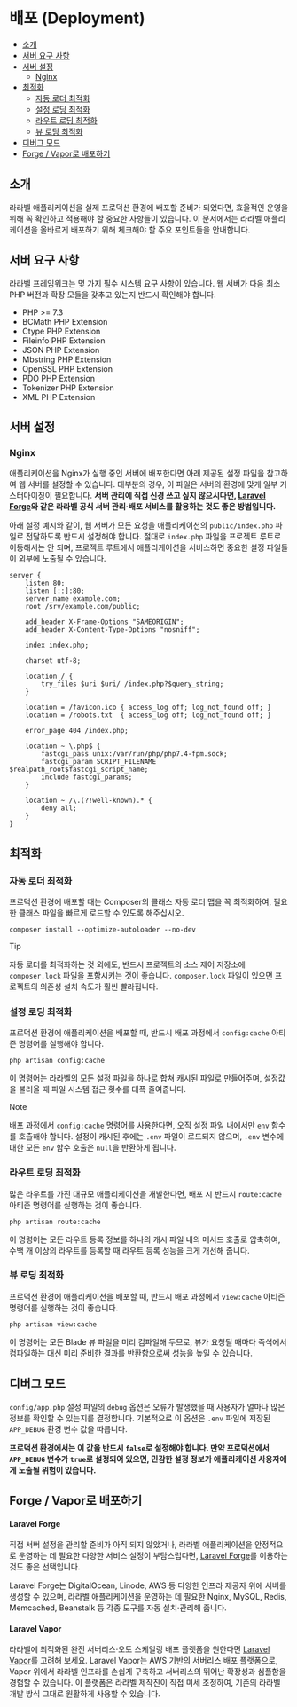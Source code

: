 # 배포 (Deployment)

- [소개](#introduction)
- [서버 요구 사항](#server-requirements)
- [서버 설정](#server-configuration)
    - [Nginx](#nginx)
- [최적화](#optimization)
    - [자동 로더 최적화](#autoloader-optimization)
    - [설정 로딩 최적화](#optimizing-configuration-loading)
    - [라우트 로딩 최적화](#optimizing-route-loading)
    - [뷰 로딩 최적화](#optimizing-view-loading)
- [디버그 모드](#debug-mode)
- [Forge / Vapor로 배포하기](#deploying-with-forge-or-vapor)

<a name="introduction"></a>
## 소개

라라벨 애플리케이션을 실제 프로덕션 환경에 배포할 준비가 되었다면, 효율적인 운영을 위해 꼭 확인하고 적용해야 할 중요한 사항들이 있습니다. 이 문서에서는 라라벨 애플리케이션을 올바르게 배포하기 위해 체크해야 할 주요 포인트들을 안내합니다.

<a name="server-requirements"></a>
## 서버 요구 사항

라라벨 프레임워크는 몇 가지 필수 시스템 요구 사항이 있습니다. 웹 서버가 다음 최소 PHP 버전과 확장 모듈을 갖추고 있는지 반드시 확인해야 합니다.

<div class="content-list" markdown="1">

- PHP >= 7.3
- BCMath PHP Extension
- Ctype PHP Extension
- Fileinfo PHP Extension
- JSON PHP Extension
- Mbstring PHP Extension
- OpenSSL PHP Extension
- PDO PHP Extension
- Tokenizer PHP Extension
- XML PHP Extension

</div>

<a name="server-configuration"></a>
## 서버 설정

<a name="nginx"></a>
### Nginx

애플리케이션을 Nginx가 실행 중인 서버에 배포한다면 아래 제공된 설정 파일을 참고하여 웹 서버를 설정할 수 있습니다. 대부분의 경우, 이 파일은 서버의 환경에 맞게 일부 커스터마이징이 필요합니다. **서버 관리에 직접 신경 쓰고 싶지 않으시다면, [Laravel Forge](https://forge.laravel.com)와 같은 라라벨 공식 서버 관리·배포 서비스를 활용하는 것도 좋은 방법입니다.**

아래 설정 예시와 같이, 웹 서버가 모든 요청을 애플리케이션의 `public/index.php` 파일로 전달하도록 반드시 설정해야 합니다. 절대로 `index.php` 파일을 프로젝트 루트로 이동해서는 안 되며, 프로젝트 루트에서 애플리케이션을 서비스하면 중요한 설정 파일들이 외부에 노출될 수 있습니다.

```
server {
    listen 80;
    listen [::]:80;
    server_name example.com;
    root /srv/example.com/public;

    add_header X-Frame-Options "SAMEORIGIN";
    add_header X-Content-Type-Options "nosniff";

    index index.php;

    charset utf-8;

    location / {
        try_files $uri $uri/ /index.php?$query_string;
    }

    location = /favicon.ico { access_log off; log_not_found off; }
    location = /robots.txt  { access_log off; log_not_found off; }

    error_page 404 /index.php;

    location ~ \.php$ {
        fastcgi_pass unix:/var/run/php/php7.4-fpm.sock;
        fastcgi_param SCRIPT_FILENAME $realpath_root$fastcgi_script_name;
        include fastcgi_params;
    }

    location ~ /\.(?!well-known).* {
        deny all;
    }
}
```

<a name="optimization"></a>
## 최적화

<a name="autoloader-optimization"></a>
### 자동 로더 최적화

프로덕션 환경에 배포할 때는 Composer의 클래스 자동 로더 맵을 꼭 최적화하여, 필요한 클래스 파일을 빠르게 로드할 수 있도록 해주십시오.

```
composer install --optimize-autoloader --no-dev
```

> [!TIP]
> 자동 로더를 최적화하는 것 외에도, 반드시 프로젝트의 소스 제어 저장소에 `composer.lock` 파일을 포함시키는 것이 좋습니다. `composer.lock` 파일이 있으면 프로젝트의 의존성 설치 속도가 훨씬 빨라집니다.

<a name="optimizing-configuration-loading"></a>
### 설정 로딩 최적화

프로덕션 환경에 애플리케이션을 배포할 때, 반드시 배포 과정에서 `config:cache` 아티즌 명령어를 실행해야 합니다.

```
php artisan config:cache
```

이 명령어는 라라벨의 모든 설정 파일을 하나로 합쳐 캐시된 파일로 만들어주며, 설정값을 불러올 때 파일 시스템 접근 횟수를 대폭 줄여줍니다.

> [!NOTE]
> 배포 과정에서 `config:cache` 명령어를 사용한다면, 오직 설정 파일 내에서만 `env` 함수를 호출해야 합니다. 설정이 캐시된 후에는 `.env` 파일이 로드되지 않으며, `.env` 변수에 대한 모든 `env` 함수 호출은 `null`을 반환하게 됩니다.

<a name="optimizing-route-loading"></a>
### 라우트 로딩 최적화

많은 라우트를 가진 대규모 애플리케이션을 개발한다면, 배포 시 반드시 `route:cache` 아티즌 명령어를 실행하는 것이 좋습니다.

```
php artisan route:cache
```

이 명령어는 모든 라우트 등록 정보를 하나의 캐시 파일 내의 메서드 호출로 압축하여, 수백 개 이상의 라우트를 등록할 때 라우트 등록 성능을 크게 개선해 줍니다.

<a name="optimizing-view-loading"></a>
### 뷰 로딩 최적화

프로덕션 환경에 애플리케이션을 배포할 때, 반드시 배포 과정에서 `view:cache` 아티즌 명령어를 실행하는 것이 좋습니다.

```
php artisan view:cache
```

이 명령어는 모든 Blade 뷰 파일을 미리 컴파일해 두므로, 뷰가 요청될 때마다 즉석에서 컴파일하는 대신 미리 준비한 결과를 반환함으로써 성능을 높일 수 있습니다.

<a name="debug-mode"></a>
## 디버그 모드

`config/app.php` 설정 파일의 `debug` 옵션은 오류가 발생했을 때 사용자가 얼마나 많은 정보를 확인할 수 있는지를 결정합니다. 기본적으로 이 옵션은 `.env` 파일에 저장된 `APP_DEBUG` 환경 변수 값을 따릅니다.

**프로덕션 환경에서는 이 값을 반드시 `false`로 설정해야 합니다. 만약 프로덕션에서 `APP_DEBUG` 변수가 `true`로 설정되어 있으면, 민감한 설정 정보가 애플리케이션 사용자에게 노출될 위험이 있습니다.**

<a name="deploying-with-forge-or-vapor"></a>
## Forge / Vapor로 배포하기

<a name="laravel-forge"></a>
#### Laravel Forge

직접 서버 설정을 관리할 준비가 아직 되지 않았거나, 라라벨 애플리케이션을 안정적으로 운영하는 데 필요한 다양한 서비스 설정이 부담스럽다면, [Laravel Forge](https://forge.laravel.com)를 이용하는 것도 좋은 선택입니다.

Laravel Forge는 DigitalOcean, Linode, AWS 등 다양한 인프라 제공자 위에 서버를 생성할 수 있으며, 라라벨 애플리케이션을 운영하는 데 필요한 Nginx, MySQL, Redis, Memcached, Beanstalk 등 각종 도구를 자동 설치·관리해 줍니다.

<a name="laravel-vapor"></a>
#### Laravel Vapor

라라벨에 최적화된 완전 서버리스·오토 스케일링 배포 플랫폼을 원한다면 [Laravel Vapor](https://vapor.laravel.com)를 고려해 보세요. Laravel Vapor는 AWS 기반의 서버리스 배포 플랫폼으로, Vapor 위에서 라라벨 인프라를 손쉽게 구축하고 서버리스의 뛰어난 확장성과 심플함을 경험할 수 있습니다. 이 플랫폼은 라라벨 제작진이 직접 미세 조정하여, 기존의 라라벨 개발 방식 그대로 원활하게 사용할 수 있습니다.